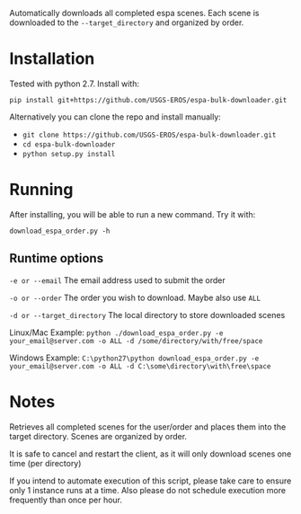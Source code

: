 Automatically downloads all completed espa scenes.  Each scene is downloaded to the `--target_directory` and organized by order.

# Installation

Tested with python 2.7.  Install with:

`pip install git+https://github.com/USGS-EROS/espa-bulk-downloader.git`

Alternatively you can clone the repo and install manually:

* `git clone https://github.com/USGS-EROS/espa-bulk-downloader.git`
* `cd espa-bulk-downloader`
* `python setup.py install`

# Running

After installing, you will be able to run a new command. Try it with:

`download_espa_order.py -h`

## Runtime options

`-e or --email` The email address used to submit the order

`-o or --order` The order you wish to download.  Maybe also use `ALL`

`-d or --target_directory` The local directory to store downloaded scenes

Linux/Mac Example: `python ./download_espa_order.py -e your_email@server.com -o ALL -d /some/directory/with/free/space`

Windows Example: `C:\python27\python download_espa_order.py -e your_email@server.com -o ALL -d C:\some\directory\with\free\space`

# Notes

Retrieves all completed scenes for the user/order
and places them into the target directory.
Scenes are organized by order.

It is safe to cancel and restart the client, as it will
only download scenes one time (per directory)

If you intend to automate execution of this script,
please take care to ensure only 1 instance runs at a time.
Also please do not schedule execution more frequently than
once per hour.



